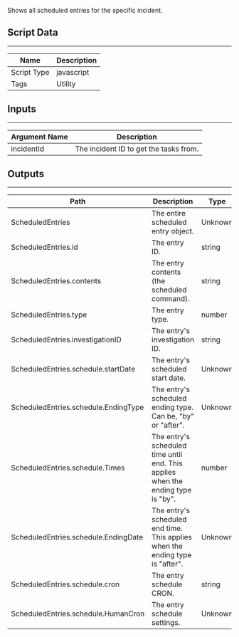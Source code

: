 Shows all scheduled entries for the specific incident.

## Script Data

---

| **Name** | **Description** |
| --- | --- |
| Script Type | javascript |
| Tags | Utility |


## Inputs

---

| **Argument Name** | **Description** |
| --- | --- |
| incidentId | The incident ID to get the tasks from. |

## Outputs

---

| **Path** | **Description** | **Type** |
| --- | --- | --- |
| ScheduledEntries | The entire scheduled entry object. | Unknown |
| ScheduledEntries.id | The entry ID. | string |
| ScheduledEntries.contents | The entry contents (the scheduled command). | string |
| ScheduledEntries.type | The entry type. | number |
| ScheduledEntries.investigationID | The entry's investigation ID. | string |
| ScheduledEntries.schedule.startDate | The entry's scheduled start date. | Unknown |
| ScheduledEntries.schedule.EndingType | The entry's scheduled ending type. Can be, "by" or "after". | Unknown |
| ScheduledEntries.schedule.Times | The entry's scheduled time until end. This applies when the ending type is "by". | number |
| ScheduledEntries.schedule.EndingDate | The entry's scheduled end time. This applies when the ending type is "after". | Unknown |
| ScheduledEntries.schedule.cron | The entry schedule CRON. | string |
| ScheduledEntries.schedule.HumanCron | The entry schedule settings. | Unknown |
